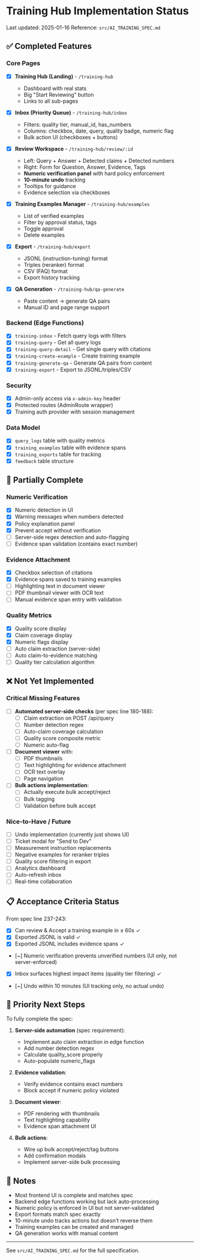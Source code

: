 # Training Hub Implementation Status

Last updated: 2025-01-16
Reference: `src/AI_TRAINING_SPEC.md`

## ✅ Completed Features

### Core Pages
- [x] **Training Hub (Landing)** - `/training-hub`
  - Dashboard with real stats
  - Big "Start Reviewing" button
  - Links to all sub-pages
  
- [x] **Inbox (Priority Queue)** - `/training-hub/inbox`
  - Filters: quality tier, manual_id, has_numbers
  - Columns: checkbox, date, query, quality badge, numeric flag
  - Bulk action UI (checkboxes + buttons)
  
- [x] **Review Workspace** - `/training-hub/review/:id`
  - Left: Query + Answer + Detected claims + Detected numbers
  - Right: Form for Question, Answer, Evidence, Tags
  - **Numeric verification panel** with hard policy enforcement
  - **10-minute undo** tracking
  - Tooltips for guidance
  - Evidence selection via checkboxes
  
- [x] **Training Examples Manager** - `/training-hub/examples`
  - List of verified examples
  - Filter by approval status, tags
  - Toggle approval
  - Delete examples
  
- [x] **Export** - `/training-hub/export`
  - JSONL (instruction-tuning) format
  - Triples (reranker) format
  - CSV (FAQ) format
  - Export history tracking
  
- [x] **QA Generation** - `/training-hub/qa-generate`
  - Paste content → generate QA pairs
  - Manual ID and page range support

### Backend (Edge Functions)
- [x] `training-inbox` - Fetch query logs with filters
- [x] `training-query` - Get all query logs
- [x] `training-query-detail` - Get single query with citations
- [x] `training-create-example` - Create training example
- [x] `training-generate-qa` - Generate QA pairs from content
- [x] `training-export` - Export to JSONL/triples/CSV

### Security
- [x] Admin-only access via `x-admin-key` header
- [x] Protected routes (AdminRoute wrapper)
- [x] Training auth provider with session management

### Data Model
- [x] `query_logs` table with quality metrics
- [x] `training_examples` table with evidence spans
- [x] `training_exports` table for tracking
- [x] `feedback` table structure

## 🚧 Partially Complete

### Numeric Verification
- [x] Numeric detection in UI
- [x] Warning messages when numbers detected
- [x] Policy explanation panel
- [x] Prevent accept without verification
- [ ] Server-side regex detection and auto-flagging
- [ ] Evidence span validation (contains exact number)

### Evidence Attachment
- [x] Checkbox selection of citations
- [x] Evidence spans saved to training examples
- [ ] Highlighting text in document viewer
- [ ] PDF thumbnail viewer with OCR text
- [ ] Manual evidence span entry with validation

### Quality Metrics
- [x] Quality score display
- [x] Claim coverage display  
- [x] Numeric flags display
- [ ] Auto claim extraction (server-side)
- [ ] Auto claim-to-evidence matching
- [ ] Quality tier calculation algorithm

## ❌ Not Yet Implemented

### Critical Missing Features
- [ ] **Automated server-side checks** (per spec line 180-188):
  - [ ] Claim extraction on POST /api/query
  - [ ] Number detection regex
  - [ ] Auto-claim coverage calculation
  - [ ] Quality score composite metric
  - [ ] Numeric auto-flag

- [ ] **Document viewer** with:
  - [ ] PDF thumbnails
  - [ ] Text highlighting for evidence attachment
  - [ ] OCR text overlay
  - [ ] Page navigation

- [ ] **Bulk actions implementation**:
  - [ ] Actually execute bulk accept/reject
  - [ ] Bulk tagging
  - [ ] Validation before bulk accept

### Nice-to-Have / Future
- [ ] Undo implementation (currently just shows UI)
- [ ] Ticket modal for "Send to Dev"
- [ ] Measurement instruction replacements
- [ ] Negative examples for reranker triples
- [ ] Quality score filtering in export
- [ ] Analytics dashboard
- [ ] Auto-refresh inbox
- [ ] Real-time collaboration

## 📋 Acceptance Criteria Status

From spec line 237-243:

- [x] Can review & Accept a training example in ≤ 60s ✓
- [x] Exported JSONL is valid ✓
- [x] Exported JSONL includes evidence spans ✓
- [~] Numeric verification prevents unverified numbers (UI only, not server-enforced)
- [x] Inbox surfaces highest impact items (quality tier filtering) ✓
- [~] Undo within 10 minutes (UI tracking only, no actual undo)

## 🎯 Priority Next Steps

To fully complete the spec:

1. **Server-side automation** (spec requirement):
   - Implement auto claim extraction in edge function
   - Add number detection regex
   - Calculate quality_score properly
   - Auto-populate numeric_flags

2. **Evidence validation**:
   - Verify evidence contains exact numbers
   - Block accept if numeric policy violated

3. **Document viewer**:
   - PDF rendering with thumbnails
   - Text highlighting capability
   - Evidence span attachment UI

4. **Bulk actions**:
   - Wire up bulk accept/reject/tag buttons
   - Add confirmation modals
   - Implement server-side bulk processing

## 📝 Notes

- Most frontend UI is complete and matches spec
- Backend edge functions working but lack auto-processing
- Numeric policy is enforced in UI but not server-validated
- Export formats match spec exactly
- 10-minute undo tracks actions but doesn't reverse them
- Training examples can be created and managed
- QA generation works with manual content

---

See `src/AI_TRAINING_SPEC.md` for the full specification.
